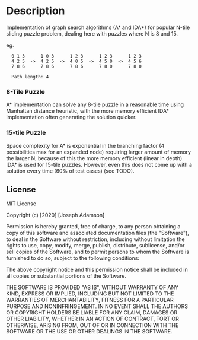 # Description
Implementation of graph search algorithms (A* and IDA*) for popular 
N-tile sliding puzzle problem, dealing here with puzzles where N is 8 and 15.

eg.

```
  0 1 3	     1 0 3      1 2 3      1 2 3      1 2 3
  4 2 5	 ->  4 2 5  ->  4 0 5  ->  4 5 0  ->  4 5 6
  7 8 6	     7 8 6      7 8 6      7 8 0      7 8 0	 
  
  Path length: 4 
```

### 8-Tile Puzzle

A* implementation can solve any 8-tile puzzle in a reasonable time using 
Manhattan distance heuristic, with the more memory efficient IDA* implementation 
often generating the solution quicker.

### 15-tile Puzzle

Space complexity for A* is exponential in the branching factor 
(4 possibilities max for an expanded node) requiring
larger amount of memory the larger N, because of this the more
memory efficient (linear in depth) IDA* is used for 15-tile
puzzles. However, even this does not come up with a solution 
every time (60% of test cases) (see TODO).

## License

MIT License

Copyright (c) [2020] [Joseph Adamson]

Permission is hereby granted, free of charge, to any person obtaining a copy
of this software and associated documentation files (the "Software"), to deal
in the Software without restriction, including without limitation the rights
to use, copy, modify, merge, publish, distribute, sublicense, and/or sell
copies of the Software, and to permit persons to whom the Software is
furnished to do so, subject to the following conditions:

The above copyright notice and this permission notice shall be included in all
copies or substantial portions of the Software.

THE SOFTWARE IS PROVIDED "AS IS", WITHOUT WARRANTY OF ANY KIND, EXPRESS OR
IMPLIED, INCLUDING BUT NOT LIMITED TO THE WARRANTIES OF MERCHANTABILITY,
FITNESS FOR A PARTICULAR PURPOSE AND NONINFRINGEMENT. IN NO EVENT SHALL THE
AUTHORS OR COPYRIGHT HOLDERS BE LIABLE FOR ANY CLAIM, DAMAGES OR OTHER
LIABILITY, WHETHER IN AN ACTION OF CONTRACT, TORT OR OTHERWISE, ARISING FROM,
OUT OF OR IN CONNECTION WITH THE SOFTWARE OR THE USE OR OTHER DEALINGS IN THE
SOFTWARE.